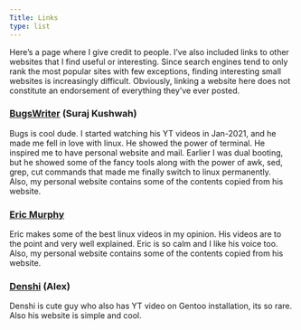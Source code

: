 ```yaml
---
Title: Links
type: list
---
```


Here’s a page where I give credit to people. I’ve also included links to other websites that I find useful or interesting. Since search engines tend to only rank the most popular sites with few exceptions, finding interesting small websites is increasingly difficult. Obviously, linking a website here does not constitute an endorsement of everything they’ve ever posted.

### [BugsWriter](https://bugswriter.com) (Suraj Kushwah)
Bugs is cool dude. I started watching his YT videos in Jan-2021, and he made me fell in love with linux. He showed the power of terminal. He inspired me to have personal website and mail. Earlier I was dual booting, but he showed some of the fancy tools along with the power of awk, sed, grep, cut commands that made me finally switch to linux permanently.  
Also, my personal website contains some of the contents copied from his website.


### [Eric Murphy](https://ericmurphy.xyz/)
Eric makes some of the best linux videos in my opinion. His videos are to the point and very well explained. Eric is so calm and I like his voice too.  
Also, my personal website contains some of the contents copied from his website.


### [Denshi](https://denshi.org/) (Alex)
Denshi is cute guy who also has YT video on Gentoo installation, its so rare. Also his website is simple and cool.